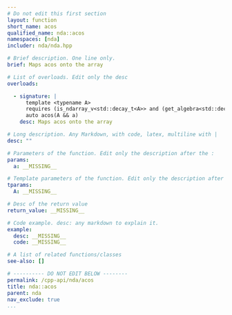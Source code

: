 ```yaml
---
# Do not edit this first section
layout: function
short_name: acos
qualified_name: nda::acos
namespaces: [nda]
includer: nda/nda.hpp

# Brief description. One line only.
brief: Maps acos onto the array

# List of overloads. Edit only the desc
overloads:

  - signature: |
      template <typename A>
      requires (is_ndarray_v<std::decay_t<A>> and (get_algebra<std::decay_t<A>> != 'M'))
      auto acos(A && a)
    desc: Maps acos onto the array

# Long description. Any Markdown, with code, latex, multiline with |
desc: ""

# Parameters of the function. Edit only the description after the :
params:
  a: __MISSING__

# Template parameters of the function. Edit only the description after the :
tparams:
  A: __MISSING__

# Desc of the return value
return_value: __MISSING__

# Code example. desc: any markdown to explain it.
example:
  desc: __MISSING__
  code: __MISSING__

# A list of related functions/classes
see-also: []

# ---------- DO NOT EDIT BELOW --------
permalink: /cpp-api/nda/acos
title: nda::acos
parent: nda
nav_exclude: true
...
```


